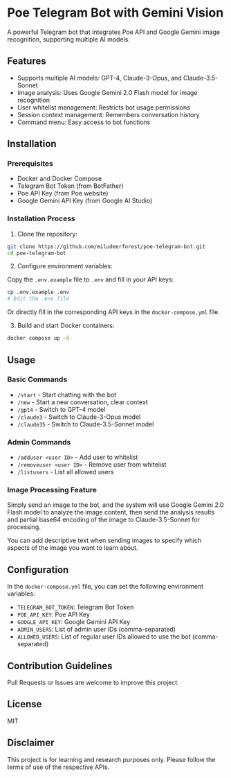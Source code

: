 # Poe Telegram Bot with Gemini Vision

A powerful Telegram bot that integrates Poe API and Google Gemini image recognition, supporting multiple AI models.

## Features

- Supports multiple AI models: GPT-4, Claude-3-Opus, and Claude-3.5-Sonnet
- Image analysis: Uses Google Gemini 2.0 Flash model for image recognition
- User whitelist management: Restricts bot usage permissions
- Session context management: Remembers conversation history
- Command menu: Easy access to bot functions

## Installation

### Prerequisites

- Docker and Docker Compose
- Telegram Bot Token (from BotFather)
- Poe API Key (from Poe website)
- Google Gemini API Key (from Google AI Studio)

### Installation Process

1. Clone the repository:

```bash
git clone https://github.com/miludeerforest/poe-telegram-bot.git
cd poe-telegram-bot
```

2. Configure environment variables:

Copy the `.env.example` file to `.env` and fill in your API keys:

```bash
cp .env.example .env
# Edit the .env file
```

Or directly fill in the corresponding API keys in the `docker-compose.yml` file.

3. Build and start Docker containers:

```bash
docker compose up -d
```

## Usage

### Basic Commands

- `/start` - Start chatting with the bot
- `/new` - Start a new conversation, clear context
- `/gpt4` - Switch to GPT-4 model
- `/claude3` - Switch to Claude-3-Opus model
- `/claude35` - Switch to Claude-3.5-Sonnet model

### Admin Commands

- `/adduser <user ID>` - Add user to whitelist
- `/removeuser <user ID>` - Remove user from whitelist
- `/listusers` - List all allowed users

### Image Processing Feature

Simply send an image to the bot, and the system will use Google Gemini 2.0 Flash model to analyze the image content, then send the analysis results and partial base64 encoding of the image to Claude-3.5-Sonnet for processing.

You can add descriptive text when sending images to specify which aspects of the image you want to learn about.

## Configuration

In the `docker-compose.yml` file, you can set the following environment variables:

- `TELEGRAM_BOT_TOKEN`: Telegram Bot Token
- `POE_API_KEY`: Poe API Key
- `GOOGLE_API_KEY`: Google Gemini API Key
- `ADMIN_USERS`: List of admin user IDs (comma-separated)
- `ALLOWED_USERS`: List of regular user IDs allowed to use the bot (comma-separated)

## Contribution Guidelines

Pull Requests or Issues are welcome to improve this project.

## License

MIT

## Disclaimer

This project is for learning and research purposes only. Please follow the terms of use of the respective APIs. 